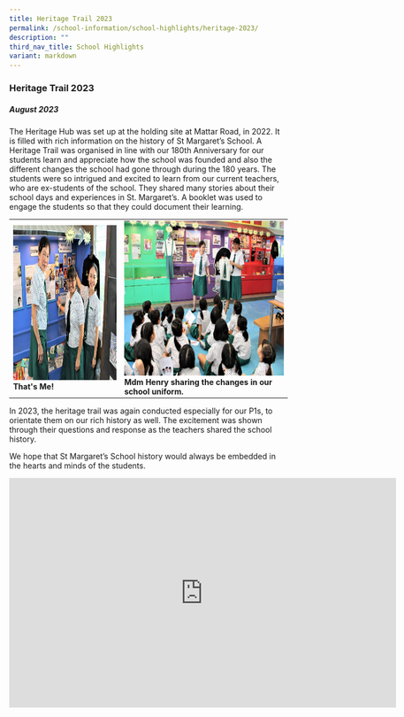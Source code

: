 ```yaml
---
title: Heritage Trail 2023
permalink: /school-information/school-highlights/heritage-2023/
description: ""
third_nav_title: School Highlights
variant: markdown
---
```

### Heritage Trail 2023

##### August 2023

The Heritage Hub was set up at the holding site at Mattar Road, in 2022. It is filled with rich information on the history of St Margaret’s School. A Heritage Trail was organised in line with our 180th Anniversary for our students learn and appreciate how the school was founded and also the different changes the school had gone through during the 180 years. The students were so intrigued and excited to learn from our current teachers, who are ex-students of the school. They shared many stories about their school days and experiences in St. Margaret’s. A booklet was used to engage the students so that they could document their learning.

<table>
<tbody><tr>
		<td><img alt="heritage01" src="/images/Heritage%20Trail%202023/that_s%20me!.JPG" style="width:450px;height:280px;"><b>That's Me!</b></td>
		<td><img alt="heritage02" src="/images/Heritage%20Trail%202023/mdm%20henry%20sharing%20the%20changes%20in%20our%20school%20uniform.JPG" style="width:450px;height:280px;"><b>Mdm Henry sharing the changes in our school uniform.</b></td>
</tr></tbody></table>

In 2023, the heritage trail was again conducted especially for our P1s, to orientate them on our rich history as well. The excitement was shown through their questions and response as the teachers shared the school history.

We hope that St Margaret’s School history would always be embedded in the hearts and minds of the students.

<center><iframe allowfullscreen="" allow="accelerometer; autoplay; clipboard-write; encrypted-media; gyroscope; picture-in-picture; web-share" frameborder="0" title="YouTube video player" src="https://www.youtube.com/embed/kqei1dp17FM?si=8Yv8rAG5F9l3W6s4" height="415" width="700"></iframe></center>